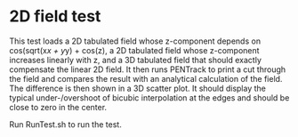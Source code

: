 2D field test
=============

This test loads a 2D tabulated field whose z-component depends on cos(sqrt(x*x + y*y) + cos(z), a 2D tabulated field whose z-component increases linearly with z, and a 3D tabulated field that should exactly compensate the linear 2D field.
It then runs PENTrack to print a cut through the field and compares the result with an analytical calculation of the field.
The difference is then shown in a 3D scatter plot. It should display the typical under-/overshoot of bicubic interpolation at the edges and should be close to zero in the center.

Run RunTest.sh to run the test.
